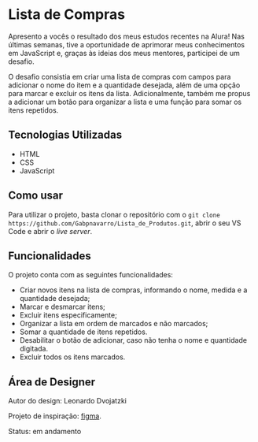 <h1>Lista de Compras</h1>
<p>Apresento a vocês o resultado dos meus estudos recentes na Alura! Nas últimas semanas, tive a oportunidade de aprimorar meus conhecimentos em JavaScript e, graças às ideias dos meus mentores, participei de um desafio.</p>
<p>O desafio consistia em criar uma lista de compras com campos para adicionar o nome do item e a quantidade desejada, além de uma opção para marcar e excluir os itens da lista. Adicionalmente, também me propus a adicionar um botão para organizar a lista e uma função para somar os itens repetidos.</p>
<h2>Tecnologias Utilizadas</h2>
<ul>
	<li>HTML</li>
	<li>CSS</li>
	<li>JavaScript</li>
</ul>
<h2>Como usar</h2>
<p>Para utilizar o projeto, basta clonar o repositório com o <code>git clone https://github.com/Gabpnavarro/Lista_de_Produtos.git</code>, abrir o seu VS Code e abrir o <em>live server</em>.</p>
<h2>Funcionalidades</h2>
<p>O projeto conta com as seguintes funcionalidades:</p>
<ul>
	<li>Criar novos itens na lista de compras, informando o nome, medida e a quantidade desejada;</li>
	<li>Marcar e desmarcar itens;</li>
	<li>Excluir itens especificamente;</li>
	<li>Organizar a lista em ordem de marcados e não marcados;</li>
	<li>Somar a quantidade de itens repetidos.</li>
	<li>Desabilitar o botão de adicionar, caso não tenha o nome e quantidade digitada.</li>
	<li>Excluir todos os itens marcados.</li>
</ul>
<h2>Área de Designer</h2>
<p>Autor do design: Leonardo Dvojatzki</p>
<p>Projeto de inspiração: <a href="https://www.figma.com/proto/5Jpw4mjefX5P293FbEowJB/Untitled?page-id=0%3A1&type=design&node-id=117-2&viewport=-1374%2C209%2C0.48&scaling=scale-down&starting-point-node-id=117%3A2">figma</a>.</p>
<p>Status: em andamento</p>



